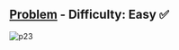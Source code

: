 [Problem](https://www.hackerrank.com/challenges/electronics-shop/problem) - Difficulty: Easy :white_check_mark:
---
![p23](https://user-images.githubusercontent.com/44196434/180715621-a36adc13-2c85-4ebf-91f4-df9ab5f939a2.png)
